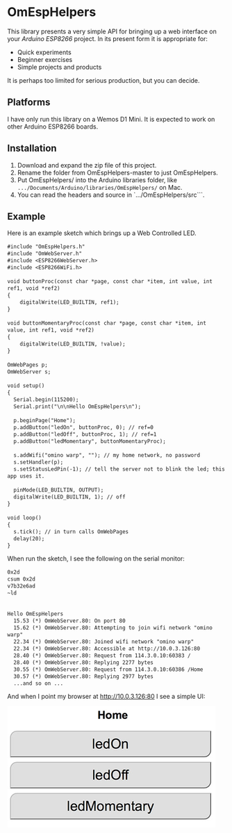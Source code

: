 # OmEspHelpers #

This library presents a very simple API for bringing up a web interface on your 
*Arduino ESP8266* project. In its present form it is appropriate for:

* Quick experiments
* Beginner exercises
* Simple projects and products

It is perhaps too limited for serious production, but you can decide.

## Platforms ##

I have only run this library on a Wemos D1 Mini. It is expected to work on other Arduino ESP8266 boards.

## Installation ##

1. Download and expand the zip file of this project.
1. Rename the folder from OmEspHelpers-master to just OmEspHelpers. 
1. Put OmEspHelpers/ into the Arduino libraries folder, like ```.../Documents/Arduino/libraries/OmEspHelpers/``` on Mac.
1. You can read the headers and source in `.../OmEspHelpers/src```.

## Example ##

Here is an example sketch which brings up a Web Controlled LED.

```
#include "OmEspHelpers.h"
#include "OmWebServer.h"
#include <ESP8266WebServer.h>
#include <ESP8266WiFi.h>

void buttonProc(const char *page, const char *item, int value, int ref1, void *ref2)
{
    digitalWrite(LED_BUILTIN, ref1);
}

void buttonMomentaryProc(const char *page, const char *item, int value, int ref1, void *ref2)
{
    digitalWrite(LED_BUILTIN, !value);
}

OmWebPages p;
OmWebServer s;

void setup() 
{
  Serial.begin(115200);
  Serial.print("\n\nHello OmEspHelpers\n");

  p.beginPage("Home");
  p.addButton("ledOn", buttonProc, 0); // ref=0
  p.addButton("ledOff", buttonProc, 1); // ref=1
  p.addButton("ledMomentary", buttonMomentaryProc);
  
  s.addWifi("omino warp", ""); // my home network, no password
  s.setHandler(p);
  s.setStatusLedPin(-1); // tell the server not to blink the led; this app uses it.

  pinMode(LED_BUILTIN, OUTPUT);
  digitalWrite(LED_BUILTIN, 1); // off
}

void loop() 
{
  s.tick(); // in turn calls OmWebPages
  delay(20);
}
```

When run the sketch, I see the following on the serial monitor:

```
0x2d
csum 0x2d
v7b32e6ad
~ld


Hello OmEspHelpers
  15.53 (*) OmWebServer.80: On port 80
  15.62 (*) OmWebServer.80: Attempting to join wifi network "omino warp"
  22.34 (*) OmWebServer.80: Joined wifi network "omino warp"
  22.34 (*) OmWebServer.80: Accessible at http://10.0.3.126:80
  28.40 (*) OmWebServer.80: Request from 114.3.0.10:60383 /
  28.40 (*) OmWebServer.80: Replying 2277 bytes
  30.55 (*) OmWebServer.80: Request from 114.3.0.10:60386 /Home
  30.57 (*) OmWebServer.80: Replying 2977 bytes
  ...and so on ...
```

And when I point my browser at http://10.0.3.126:80 I see a simple UI:

![screen shot](img/screenshot1.jpg)
